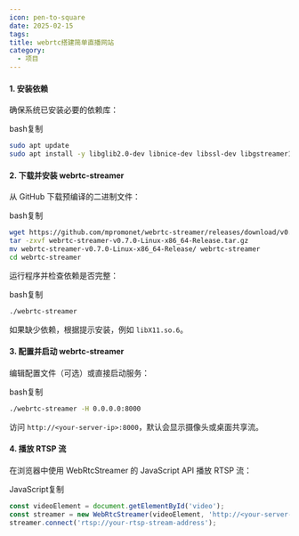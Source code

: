 ```yaml
---
icon: pen-to-square
date: 2025-02-15
tags: 
title: webrtc搭建简单直播网站
category:
  - 项目
---
```

#### 1. 安装依赖

确保系统已安装必要的依赖库：

bash复制

```bash
sudo apt update
sudo apt install -y libglib2.0-dev libnice-dev libssl-dev libgstreamer1.0-dev libgstreamer-plugins-base1.0-dev libgstreamer-plugins-bad1.0-dev gstreamer1.0-plugins-base gstreamer1.0-plugins-good gstreamer1.0-plugins-bad gstreamer1.0-plugins-ugly gstreamer1.0-libav gstreamer1.0-tools gstreamer1.0-x gstreamer1.0-alsa gstreamer1.0-gl gstreamer1.0-gtk3 gstreamer1.0-qt5 gstreamer1.0-pulseaudio
```

#### 2. 下载并安装 webrtc-streamer

从 GitHub 下载预编译的二进制文件：

bash复制

```bash
wget https://github.com/mpromonet/webrtc-streamer/releases/download/v0.7.0/webrtc-streamer-v0.7.0-Linux-x86_64-Release.tar.gz
tar -zxvf webrtc-streamer-v0.7.0-Linux-x86_64-Release.tar.gz
mv webrtc-streamer-v0.7.0-Linux-x86_64-Release/ webrtc-streamer
cd webrtc-streamer
```

运行程序并检查依赖是否完整：

bash复制

```bash
./webrtc-streamer
```

如果缺少依赖，根据提示安装，例如 `libX11.so.6`。

#### 3. 配置并启动 webrtc-streamer

编辑配置文件（可选）或直接启动服务：

bash复制

```bash
./webrtc-streamer -H 0.0.0.0:8000
```

访问 `http://<your-server-ip>:8000`，默认会显示摄像头或桌面共享流。

#### 4. 播放 RTSP 流

在浏览器中使用 WebRtcStreamer 的 JavaScript API 播放 RTSP 流：

JavaScript复制

```javascript
const videoElement = document.getElementById('video');
const streamer = new WebRtcStreamer(videoElement, 'http://<your-server-ip>:8000');
streamer.connect('rtsp://your-rtsp-stream-address');
```
